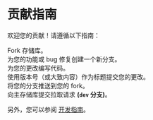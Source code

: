 # 贡献指南

欢迎您的贡献！请遵循以下指南：

Fork 存储库。  
为您的功能或 bug 修复创建一个新分支。  
为您的更改编写代码。  
使用版本号（或大致内容）作为标题提交您的更改。  
将您的分支推送到您的 fork。  
向主存储库提交拉取请求 **(`dev` 分支)**。  

另外，您可以参阅 [开发指南](./docs/dev-guide.md)。